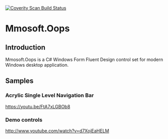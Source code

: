 <a href="https://scan.coverity.com/projects/thinhvu-mmosoft-oops">
  <img alt="Coverity Scan Build Status"
       src="https://scan.coverity.com/projects/18301/badge.svg"/>
</a>

# Mmosoft.Oops
## Introduction
Mmosoft.Oops is a C# Windows Form Fluent Design control set for modern Windows desktop application.

## Samples
### Acrylic Single Level Navigation Bar
https://youtu.be/FtA7xLGBOb8

### Demo controls
http://www.youtube.com/watch?v=d7XojEaHELM

